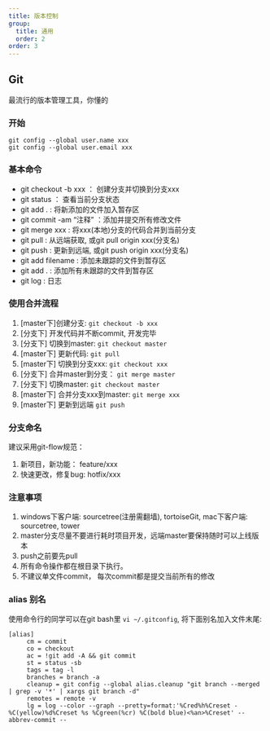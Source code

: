 ```yaml
---
title: 版本控制
group:
  title: 通用
  order: 2
order: 3
---
```


## Git

最流行的版本管理工具，你懂的

### 开始
```
git config --global user.name xxx
git config --global user.email xxx
```

### 基本命令
* git checkout -b xxx   ： 创建分支并切换到分支xxx
* git status  ： 查看当前分支状态
* git add . : 将新添加的文件加入暂存区
* git commit -am “注释”  ：添加并提交所有修改文件
* git merge xxx : 将xxx(本地)分支的代码合并到当前分支
* git pull : 从远端获取, 或git pull origin xxx(分支名)
* git push : 更新到远端, 或git push origin xxx(分支名)
* git add filename : 添加未跟踪的文件到暂存区
* git add . : 添加所有未跟踪的文件到暂存区
* git log : 日志

### 使用合并流程
1. [master下]创建分支: `git checkout -b xxx`
2. [分支下] 开发代码并不断commit, 开发完毕
3. [分支下] 切换到master: `git checkout master`
3. [master下] 更新代码: `git pull`
4. [master下] 切换到分支xxx: `git checkout xxx`
5. [分支下] 合并master到分支： `git merge master`
6. [分支下] 切换master: `git checkout master`
7. [master下] 合并分支xxx到master: `git merge xxx`
8. [master下] 更新到远端 `git push`

### 分支命名
建议采用git-flow规范：
1. 新项目，新功能： feature/xxx
2. 快速更改，修复bug: hotfix/xxx

### 注意事项
1. windows下客户端: sourcetree(注册需翻墙), tortoiseGit, mac下客户端: sourcetree, tower
2. master分支尽量不要进行耗时项目开发，远端master要保持随时可以上线版本
3. push之前要先pull
4. 所有命令操作都在根目录下执行。
5. 不建议单文件commit， 每次commit都是提交当前所有的修改

### alias 别名
 使用命令行的同学可以在git bash里 `vi ~/.gitconfig`, 将下面别名加入文件末尾:

```
[alias]
     cm = commit
     co = checkout
     ac = !git add -A && git commit
     st = status -sb
     tags = tag -l
     branches = branch -a
     cleanup = git config --global alias.cleanup "git branch --merged | grep -v '*' | xargs git branch -d"
     remotes = remote -v
     lg = log --color --graph --pretty=format:'%Cred%h%Creset -%C(yellow)%d%Creset %s %Cgreen(%cr) %C(bold blue)<%an>%Creset' --abbrev-commit --
```